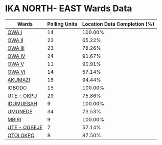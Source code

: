 
# IKA NORTH- EAST Wards Data

| Wards | Polling Units | Location Data Completion (%) |
| ---- | ----- | ------- |
| [OWA I](./wards/2228-owa-i) | 14 | 100.00% |
| [OWA II](./wards/2229-owa-ii) | 23 | 65.22% |
| [OWA III](./wards/2230-owa-iii) | 23 | 78.26% |
| [OWA IV](./wards/2231-owa-iv) | 24 | 91.67% |
| [OWA  V](./wards/2232-owa-v) | 11 | 90.91% |
| [OWA  VI](./wards/2233-owa-vi) | 14 | 57.14% |
| [AKUMAZI](./wards/2234-akumazi) | 18 | 94.44% |
| [IGBODO](./wards/2235-igbodo) | 15 | 100.00% |
| [UTE - OKPU](./wards/2236-ute-okpu) | 29 | 75.86% |
| [IDUMUESAH](./wards/2237-idumuesah) | 9 | 100.00% |
| [UMUNEDE](./wards/2238-umunede) | 34 | 73.53% |
| [MBIRI](./wards/2239-mbiri) | 9 | 100.00% |
| [UTE - OGBEJE](./wards/2240-ute-ogbeje) | 7 | 57.14% |
| [OTOLOKPO](./wards/2241-otolokpo) | 8 | 87.50% |




